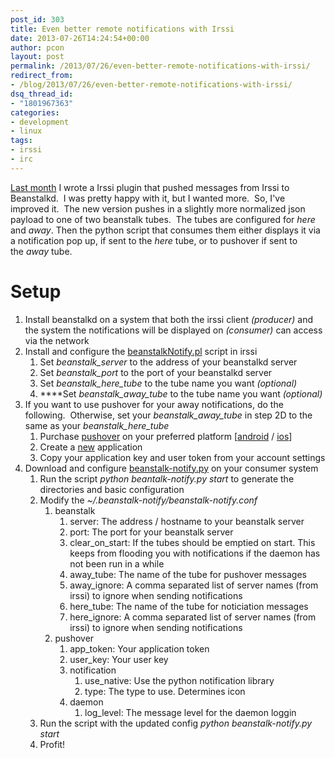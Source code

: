 ```yaml
---
post_id: 303
title: Even better remote notifications with Irssi
date: 2013-07-26T14:24:54+00:00
author: pcon
layout: post
permalink: /2013/07/26/even-better-remote-notifications-with-irssi/
redirect_from:
- /blog/2013/07/26/even-better-remote-notifications-with-irssi/
dsq_thread_id:
- "1801967363"
categories:
- development
- linux
tags:
- irssi
- irc
---
```

[Last month](/2013/06/28/better-remote-notifications-with-irssi/ "Better remote notifications with irssi") I wrote a Irssi plugin that pushed messages from Irssi to Beanstalkd.  I was pretty happy with it, but I wanted more.  So, I've improved it.  The new version pushes in a slightly more normalized json payload to one of two beanstalk tubes.  The tubes are configured for _here_ and _away_. Then the python script that consumes them either displays it via a notification pop up, if sent to the _here_ tube, or to pushover if sent to the _away_ tube.

# Setup

1. Install beanstalkd on a system that both the irssi client <em>(producer)</em> and the system the notifications will be displayed on <em>(consumer)</em> can access via the network
2. Install and configure the [beanstalkNotify.pl](https://github.com/pcon/irssi/blob/master/beanstalkNotify/beanstalkNotify.pl) script in irssi
    1. Set _beanstalk_server_ to the address of your beanstalkd server
    2. Set _beanstalk_port_ to the port of your beanstalkd server
    3. Set _beanstalk\_here\_tube_ to the tube name you want _(optional)_
    4. ****Set _beanstalk\_away\_tube_ to the tube name you want _(optional)_
3. If you want to use pushover for your away notifications, do the following.  Otherwise, set your _beanstalk\_away\_tube_ in step 2D to the same as your _beanstalk\_here\_tube_
    1. Purchase [pushover](https://pushover.net) on your preferred platform [[android](https://play.google.com/store/apps/details?id=net.superblock.pushover) / [ios](https://itunes.apple.com/us/app/pushover-notifications/id506088175?ls=1&mt=8)]
    2. Create a [new](https://pushover.net/apps/build) application
    3. Copy your application key and user token from your account settings
4. Download and configure [beanstalk-notify.py](https://github.com/pcon/irssi/blob/master/beanstalkNotify/beanstalk-notify.py) on your consumer system
    1. Run the script _python beantalk-notify.py start_ to generate the directories and basic configuration
    2. Modify the _~/.beanstalk-notify/beanstalk-notify.conf_
        1. beanstalk
            1. server: The address / hostname to your beanstalk server
            2. port: The port for your beanstalk server
            3. clear\_on\_start: If the tubes should be emptied on start. This keeps from flooding you with notifications if the daemon has not been run in a while
            4. away_tube: The name of the tube for pushover messages
            5. away_ignore: A comma separated list of server names (from irssi) to ignore when sending notifications
            6. here_tube: The name of the tube for noticiation messages
            7. here_ignore: A comma separated list of server names (from irssi) to ignore when sending notifications
        2. pushover
            1. app_token: Your application token
            2. user_key: Your user key
            3. notification
                1. use_native: Use the python notification library
                2. type: The type to use. Determines icon
            4. daemon
                1. log_level: The message level for the daemon loggin
    3. Run the script with the updated config _python beanstalk-notify.py start_
    4. Profit!